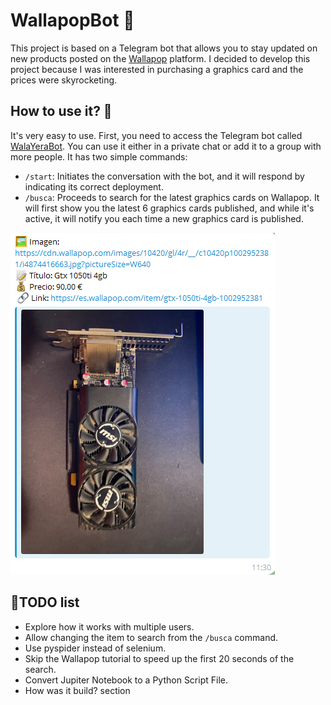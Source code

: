 # WallapopBot 🤖
This project is based on a Telegram bot that allows you to stay updated on new products posted on the [Wallapop](https://es.wallapop.com/) platform. I decided to develop this project because I was interested in purchasing a graphics card and the prices were skyrocketing.

## How to use it? 🚀
It's very easy to use. First, you need to access the Telegram bot called [WalaYeraBot](https://t.me/WalaYeraBot). You can use it either in a private chat or add it to a group with more people. It has two simple commands:

- `/start`: Initiates the conversation with the bot, and it will respond by indicating its correct deployment.
- `/busca`: Proceeds to search for the latest graphics cards on Wallapop. It will first show you the latest 6 graphics cards published, and while it's active, it will notify you each time a new graphics card is published.

![Example of result](./img/howtouseit.png)

## 📝TODO list
- Explore how it works with multiple users.
- Allow changing the item to search from the `/busca` command.
- Use pyspider instead of selenium.
- Skip the Wallapop tutorial to speed up the first 20 seconds of the search.
- Convert Jupiter Notebook to a Python Script File.
- How was it build? section
